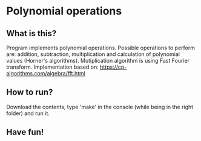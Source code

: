 # Polynomial operations

## What is this?

Program implements polynomial operations. Possible operations to perform are: addition, subtraction, multiplication and calculation of polynomial values (Horner's algorithms).
Mutiplication algorithm is using Fast Fourier transform. Implementation based on: https://cp-algorithms.com/algebra/fft.html

## How to run?

Download the contents, type 'make' in the console (while being in the right folder) and run it.

## Have fun!
